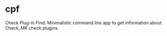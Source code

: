 # cpf
Check Plug-in Find: Minimalistic command line app to get information about Check_MK check plugins.
